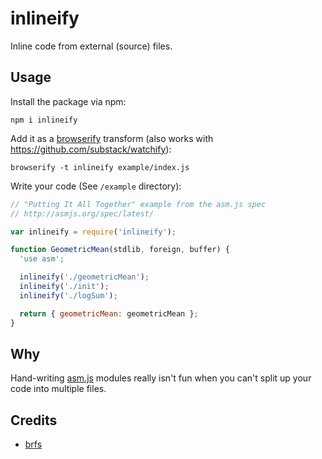 # inlineify

Inline code from external (source) files.

## Usage

Install the package via npm:

```
npm i inlineify
```

Add it as a [browserify](https://github.com/substack/node-browserify) transform (also works with https://github.com/substack/watchify):

```
browserify -t inlineify example/index.js
```

Write your code (See `/example` directory):

```javascript
// "Putting It All Together" example from the asm.js spec
// http://asmjs.org/spec/latest/

var inlineify = require('inlineify');

function GeometricMean(stdlib, foreign, buffer) {
  'use asm';

  inlineify('./geometricMean');
  inlineify('./init');
  inlineify('./logSum');

  return { geometricMean: geometricMean };
}
```

## Why

Hand-writing [asm.js](http://asmjs.org/spec/latest) modules really isn't fun when you can't split up your code into multiple files.

## Credits

* [brfs](https://github.com/substack/brfs)

